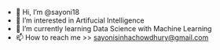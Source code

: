 - 👋 Hi, I’m @sayoni18
- 👀 I’m interested in Artifucial Intelligence
- 🌱 I’m currently learning Data Science with Machine Learning
- 📫 How to reach me >> sayonisinhachowdhury@gmail.com

<!---
sayoni18/sayoni18 is a ✨ special ✨ repository because its `README.md` (this file) appears on your GitHub profile.
You can click the Preview link to take a look at your changes.
--->
